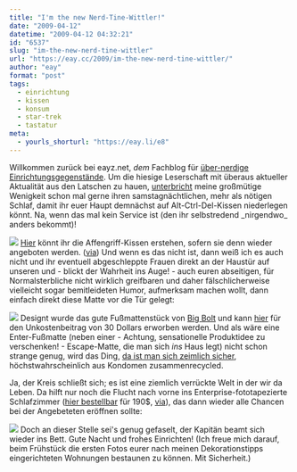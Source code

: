 ```yaml
---
title: "I'm the new Nerd-Tine-Wittler!"
date: "2009-04-12"
datetime: "2009-04-12 04:32:21"
id: "6537"
slug: "im-the-new-nerd-tine-wittler"
url: "https://eay.cc/2009/im-the-new-nerd-tine-wittler/"
author: "eay"
format: "post"
tags:
  - einrichtung
  - kissen
  - konsum
  - star-trek
  - tastatur
meta:
  - yourls_shorturl: "https://eay.li/e8"
---
```


Willkommen zurück bei eayz.net, _dem_ Fachblog für [über-nerdige Einrichtungsgegenstände](//eay.cc/tag/einrichtung/). Um die hiesige Leserschaft mit überaus aktueller Aktualität aus den Latschen zu hauen, [unterbricht](http://twitter.com/Eay/status/1500313456) meine großmütige Wenigkeit schon mal gerne ihren samstagnächtlichen, mehr als nötigen Schlaf, damit ihr euer Haupt demnächst auf Alt-Ctrl-Del-Kissen niederlegen könnt. Na, wenn das mal kein Service ist (den ihr selbstredend \_nirgendwo\_ anders bekommt)!

![](/uploads/2009/altctrldelkissen.jpg) [Hier](http://www.etsy.com/view_listing.php?listing_id=23153648) könnt ihr die Affengriff-Kissen erstehen, sofern sie denn wieder angeboten werden. ([via](http://www.feingut.de/2009/04/11/reboot-your-livingroom/)) Und wenn es das nicht ist, dann weiß ich es auch nicht und ihr eventuell abgeschleppte Frauen direkt an der Haustür auf unseren und - blickt der Wahrheit ins Auge! - auch euren abseitigen, für Normalsterbliche nicht wirklich greifbaren und daher fälschlicherweise vielleicht sogar bemitleideten Humor, aufmerksam machen wollt, dann einfach direkt diese Matte vor die Tür gelegt:

![](/uploads/2009/entermatte.jpg) Designt wurde das gute Fußmattenstück von [Big Bolt](http://www.bigbolt.com/doormat.htm) und kann [hier](http://www.kikkerlandshop.com/dm15.html) für den Unkostenbeitrag von 30 Dollars erworben werden. Und als wäre eine Enter-Fußmatte (neben einer - Achtung, sensationelle Produktidee zu verschenken! - Escape-Matte, die man sich _ins_ Haus legt) nicht schon strange genug, wird das Ding, [da ist man sich zeimlich sicher](http://www.feingut.de/2009/04/11/enter-fussmatte-fur-leute-die-nicht-mehr-alle-tasten-im-schrank-haben/), höchstwahrscheinlich aus Kondomen zusammenrecycled.

Ja, der Kreis schließt sich; es ist eine ziemlich verrückte Welt in der wir da Leben. Da hilft nur noch die Flucht nach vorne ins Enterprise-fototapezierte Schlafzimmer ([hier bestellbar](http://www.urban-collector.com/star-trek-tos-bridge-only-lg-wall-mural-apr091613.html) für 190$, [via](http://www.nerdcore.de/wp/2009/04/07/star-trek-tapete/)), das dann wieder alle Chancen bei der Angebeteten eröffnen sollte:

![](/uploads/2009/enterprisetapete.jpg) Doch an dieser Stelle sei's genug gefaselt, der Kapitän beamt sich wieder ins Bett. Gute Nacht und frohes Einrichten! (Ich freue mich darauf, beim Frühstück die ersten Fotos eurer nach meinen Dekorationstipps eingerichteten Wohnungen bestaunen zu können. Mit Sicherheit.)
